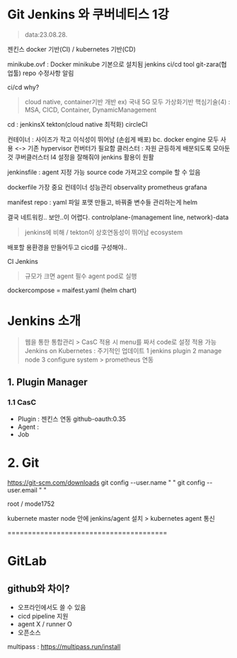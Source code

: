 # Git Jenkins 와 쿠버네티스 1강
> data:23.08.28.

젠킨스 docker 기반(CI) / kubernetes 기반(CD)

minikube.ovf : Docker minikube 기본으로 설치됨
jenkins ci/cd tool
git-zara(협업툴) repo 수정사항 알림

ci/cd why?
> cloud native, container기반 개반 ex) 국내 5G 모두 가상화기반 
> 핵심기술(4) : MSA, CICD, Container, DynamicManagement

cd : jenkinsX tekton(cloud native 최적화) circleCI

컨테이너 : 사이즈가 작고 이식성이 뛰어남 (손쉽게 배포) bc. docker engine 모두 사용
<-> 기존 hypervisor 컨버터가 필요함
클러스터 : 자원 균등하게 배분되도록 모아둔 것
쿠버클러스터 l4 설정을 잘해줘야 jenkins 활용이 원활

jenkinsfile : agent 지정 가능 source code 가져고오 compile 할 수 있음

dockerfile 가장 중요
컨테이너 성능관리 observality prometheus grafana

manifest repo : yaml 파일 포맷 만들고, 바꿔줄 변수들 관리하는게 helm

결국 네트워킹.. 보안..이 어렵다.
controlplane-(management line, network)-data
> jenkins에 비해 / tekton이 상호연동성이 뛰어남 ecosystem

배포할 용환경을 만들어두고 cicd를 구성해야..

CI Jenkins
> 규모가 크면 agent 필수
> agent pod로 실행


dockercompose = maifest.yaml (helm chart)

# Jenkins 소개
> 웹을 통한 통합관리 > CasC 적용 시 menu를 짜서 code로 설정 적용 가능
> Jenkins on Kubernetes : 주기적인 업데이트
1 jenkins plugin
2 manage node
3 configure system > prometheus 연동

## 1. Plugin Manager
### 1.1 CasC 
- Plugin : 젠킨스 연동 github-oauth:0.35
- Agent :
- Job


# 2. Git
https://git-scm.com/downloads
git config --user.name " "
git config --user.email " "




root / mode1752

kubernete master node 안에  jenkins/agent 설치 > kubernetes agent 통신




=======================================


# GitLab

## github와 차이?
 - 오프라인에서도 쓸 수 있음
 - cicd pipeline 지원
 - agent X / runner O
 - 오픈소스

multipass : https://multipass.run/install





















